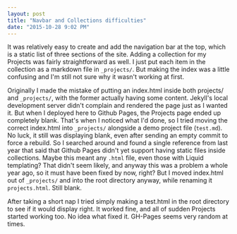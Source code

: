 ```yaml
---
layout: post
title: "Navbar and Collections difficulties"
date: "2015-10-28 9:02 PM"
---
```


It was relatively easy to create and add the navigation bar at the top, which is a static list of three sections of the site. Adding a collection for my Projects was fairly straightforward as well. I just put each item in the collection as a markdown file in `_projects/`. But making the index was a little confusing and I'm still not sure why it wasn't working at first.

Originally I made the mistake of putting an index.html inside both projects/ and `_projects/`, with the former actually having some content. Jekyll's local development server didn't complain and rendered the page just as I wanted it. But when I deployed here to Github Pages, the Projects page ended up completely blank. That's when I noticed what I'd done, so I tried moving the correct index.html into `_projects/` alongside a demo project file (`test.md`). No luck, it still was displaying blank, even after sending an empty commit to force a rebuild. So I searched around and found a single reference from last year that said that Github Pages didn't yet support having static files inside collections. Maybe this meant any `.html` file, even those with Liquid templating? That didn't seem likely, and anyway this was a problem a whole year ago, so it must have been fixed by now, right? But I moved index.html out of `_projects/`  and into the root directory anyway, while renaming it `projects.html`. Still blank.

After taking a short nap I tried simply making a test.html in the root directory to see if it would display right. It worked fine, and all of sudden Projects started working too. No idea what fixed it. GH-Pages seems very random at times.
